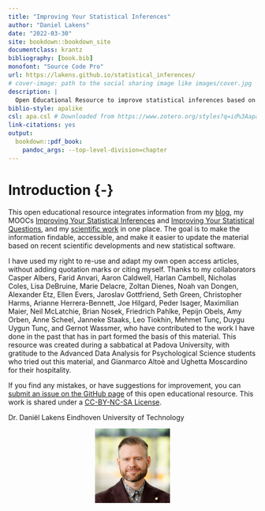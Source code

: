 ```yaml
--- 
title: "Improving Your Statistical Inferences"
author: "Daniel Lakens"
date: "2022-03-30"
site: bookdown::bookdown_site
documentclass: krantz
bibliography: [book.bib]
monofont: "Source Code Pro"
url: https://lakens.github.io/statistical_inferences/
# cover-image: path to the social sharing image like images/cover.jpg
description: |
  Open Educational Resource to improve statistical inferences based on the work by Daniel Lakens.
biblio-style: apalike
csl: apa.csl # Downloaded from https://www.zotero.org/styles?q=id%3Aapa
link-citations: yes
output:
  bookdown::pdf_book:
    pandoc_args: --top-level-division=chapter
---
```


# Introduction {-}




This open educational resource integrates information from my [blog](https://daniellakens.blogspot.com/), my MOOCs [Improving Your Statistical Inferences](https://www.coursera.org/learn/statistical-inferences) and [Improving Your Statistical Questions](https://www.coursera.org/learn/improving-statistical-questions), and my [scientific work](https://scholar.google.nl/citations?user=ZbqYyrsAAAAJ&hl=en) in one place. The goal is to make the information findable, accessible, and make it easier to update the material based on recent scientific developments and new statistical software.

I have used my right to re-use and adapt my own open access articles, without adding quotation marks or citing myself. Thanks to my collaborators Casper Albers, Farid Anvari, Aaron Caldwell, Harlan Cambell, Nicholas Coles, Lisa DeBruine, Marie Delacre, Zoltan Dienes, Noah van Dongen, Alexander Etz, Ellen Evers, Jaroslav Gottfriend, Seth Green, Christopher Harms, Arianne Herrera-Bennett, Joe Hilgard, Peder Isager, Maximilian Maier, Neil McLatchie, Brian Nosek, Friedrich Pahlke, Pepijn Obels, Amy Orben, Anne Scheel, Janneke Staaks, Leo Tiokhin, Mehmet Tunç, Duygu Uygun Tunç, and Gernot Wassmer, who have contributed to the work I have done in the past that has in part formed the basis of this material. This resource was created during a sabbatical at Padova University, with gratitude to the Advanced Data Analysis for Psychological Science students who tried out this material, and Gianmarco Altoè and Ughetta Moscardino for their hospitality.

If you find any mistakes, or have suggestions for improvement, you can [submit an issue on the GitHub page](https://github.com/Lakens/statistical_inferences/issues) of this open educational resource. This work is shared under a [CC-BY-NC-SA License](https://creativecommons.org/licenses/by-nc-sa/4.0).


Dr. Daniël Lakens
Eindhoven University of Technology

<img src="images/me.png" width="30%" style="display: block; margin: auto;" />
